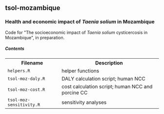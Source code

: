 ## tsol-mozambique
### Health and economic impact of _Taenia solium_ in Mozambique

Code for "The socioeconomic impact of _Taenia solium_ cysticercosis in Mozambique", in preparation.

##### Contents
<table>
<tr>
<th>Filename</th>
<th>Description</th>
</tr>
<tr>
<td><code>helpers.R</code></td>
<td>helper functions</td>
</tr>
<tr>
<td><code>tsol-moz-daly.R</code></td>
<td>DALY calculation script; human NCC</td>
</tr>
<tr>
<td><code>tsol-moz-cost.R</code></td>
<td>cost calculation script; human NCC and porcine CC</td>
</tr>
<tr>
<td><code>tsol-moz-sensitivity.R</code></td>
<td>sensitivity analyses</td>
</tr>
</table>
